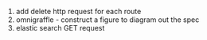 1. add delete http request for each route
2. omnigraffle - construct a figure to diagram out the spec 
3. elastic search GET request
